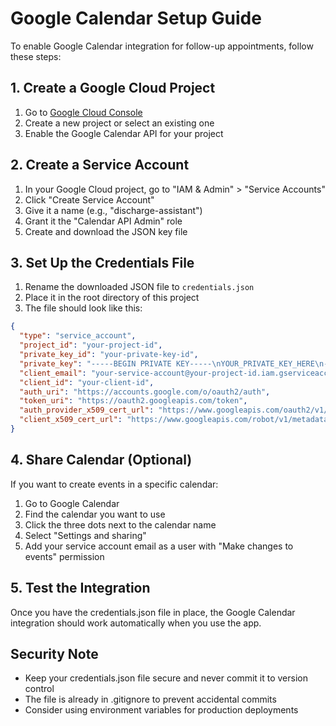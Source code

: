 # Google Calendar Setup Guide

To enable Google Calendar integration for follow-up appointments, follow these steps:

## 1. Create a Google Cloud Project

1. Go to [Google Cloud Console](https://console.cloud.google.com/)
2. Create a new project or select an existing one
3. Enable the Google Calendar API for your project

## 2. Create a Service Account

1. In your Google Cloud project, go to "IAM & Admin" > "Service Accounts"
2. Click "Create Service Account"
3. Give it a name (e.g., "discharge-assistant")
4. Grant it the "Calendar API Admin" role
5. Create and download the JSON key file

## 3. Set Up the Credentials File

1. Rename the downloaded JSON file to `credentials.json`
2. Place it in the root directory of this project
3. The file should look like this:

```json
{
  "type": "service_account",
  "project_id": "your-project-id",
  "private_key_id": "your-private-key-id",
  "private_key": "-----BEGIN PRIVATE KEY-----\nYOUR_PRIVATE_KEY_HERE\n-----END PRIVATE KEY-----\n",
  "client_email": "your-service-account@your-project-id.iam.gserviceaccount.com",
  "client_id": "your-client-id",
  "auth_uri": "https://accounts.google.com/o/oauth2/auth",
  "token_uri": "https://oauth2.googleapis.com/token",
  "auth_provider_x509_cert_url": "https://www.googleapis.com/oauth2/v1/certs",
  "client_x509_cert_url": "https://www.googleapis.com/robot/v1/metadata/x509/your-service-account%40your-project-id.iam.gserviceaccount.com"
}
```

## 4. Share Calendar (Optional)

If you want to create events in a specific calendar:
1. Go to Google Calendar
2. Find the calendar you want to use
3. Click the three dots next to the calendar name
4. Select "Settings and sharing"
5. Add your service account email as a user with "Make changes to events" permission

## 5. Test the Integration

Once you have the credentials.json file in place, the Google Calendar integration should work automatically when you use the app.

## Security Note

- Keep your credentials.json file secure and never commit it to version control
- The file is already in .gitignore to prevent accidental commits
- Consider using environment variables for production deployments 